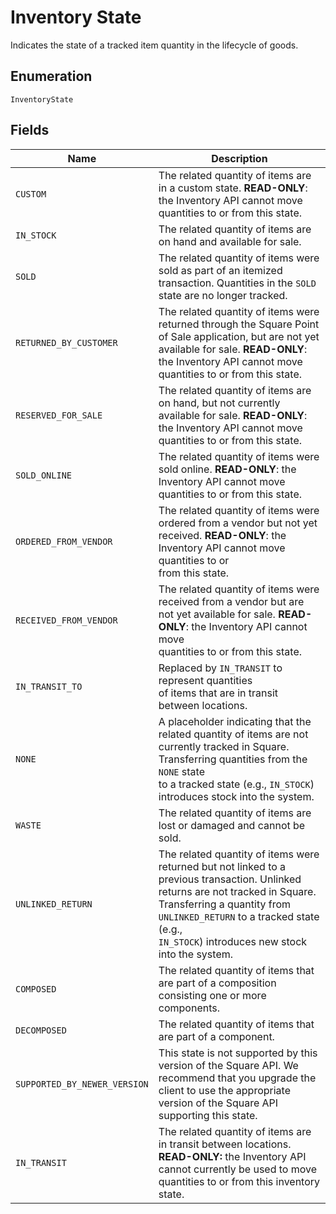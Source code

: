 
# Inventory State

Indicates the state of a tracked item quantity in the lifecycle of goods.

## Enumeration

`InventoryState`

## Fields

| Name | Description |
|  --- | --- |
| `CUSTOM` | The related quantity of items are in a custom state. **READ-ONLY**:<br/>the Inventory API cannot move quantities to or from this state. |
| `IN_STOCK` | The related quantity of items are on hand and available for sale. |
| `SOLD` | The related quantity of items were sold as part of an itemized<br/>transaction. Quantities in the `SOLD` state are no longer tracked. |
| `RETURNED_BY_CUSTOMER` | The related quantity of items were returned through the Square Point<br/>of Sale application, but are not yet available for sale. **READ-ONLY**:<br/>the Inventory API cannot move quantities to or from this state. |
| `RESERVED_FOR_SALE` | The related quantity of items are on hand, but not currently<br/>available for sale. **READ-ONLY**: the Inventory API cannot move<br/>quantities to or from this state. |
| `SOLD_ONLINE` | The related quantity of items were sold online. **READ-ONLY**: the<br/>Inventory API cannot move quantities to or from this state. |
| `ORDERED_FROM_VENDOR` | The related quantity of items were ordered from a vendor but not yet<br/>received. **READ-ONLY**: the Inventory API cannot move quantities to or<br/>from this state. |
| `RECEIVED_FROM_VENDOR` | The related quantity of items were received from a vendor but are<br/>not yet available for sale. **READ-ONLY**: the Inventory API cannot move<br/>quantities to or from this state. |
| `IN_TRANSIT_TO` | Replaced by `IN_TRANSIT` to represent quantities<br/>of items that are in transit between locations. |
| `NONE` | A placeholder indicating that the related quantity of items are not<br/>currently tracked in Square. Transferring quantities from the `NONE` state<br/>to a tracked state (e.g., `IN_STOCK`) introduces stock into the system. |
| `WASTE` | The related quantity of items are lost or damaged and cannot be<br/>sold. |
| `UNLINKED_RETURN` | The related quantity of items were returned but not linked to a<br/>previous transaction. Unlinked returns are not tracked in Square.<br/>Transferring a quantity from `UNLINKED_RETURN` to a tracked state (e.g.,<br/>`IN_STOCK`) introduces new stock into the system. |
| `COMPOSED` | The related quantity of items that are part of a composition consisting one or more components. |
| `DECOMPOSED` | The related quantity of items that are part of a component. |
| `SUPPORTED_BY_NEWER_VERSION` | This state is not supported by this version of the Square API. We recommend that you upgrade the client to use the appropriate version of the Square API supporting this state. |
| `IN_TRANSIT` | The related quantity of items are in transit between locations. **READ-ONLY:** the Inventory API cannot currently be used to move quantities to or from this inventory state. |

